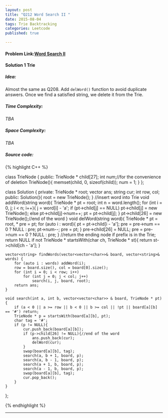 ```yaml
---
layout: post
title: "Q212 Word Search II "
date: 2015-08-04
tags: Trie Backtracking
categories: Leetcode
published: true

---
```

#### Problem Link:[Word Search II ](https://leetcode.com/problems/word-search-ii/) 

#### Solution 1 Trie

##### Idea:

Almost the same as Q208. Add `delWord()` function to avoid duplicate answers. Once we find a satisfied string, we delete it from the Trie. 

##### Time Complexity:

_TBA_

##### Space Complexity:

_TBA_

##### Source code:
{% highlight C++ %}

class TrieNode {
public:
    TrieNode * child[27];
    int num;//for the convenience of deletion 
    TrieNode(){
        memset(child, 0, sizeof(child));
        num = 1;
    }
};

class Solution {
private:
    TrieNode * root;
    vector<string> ans;
    string cur;
    int row, col;
public:
    Solution(){
        root = new TrieNode();
    }
    //insert word into Trie
    void addWord(string word){
        TrieNode * pt = root;
        int n = word.length();
        for (int i = 0, j; i < n; i++){
            j = word[i] - 'a';
            if (pt->child[j] == NULL)
                pt->child[j] = new TrieNode();
            else
                pt->child[j]->num++;
            pt = pt->child[j];
        }
        pt->child[26] = new TrieNode();//end of the word
    }
    void delWord(string word){
        TrieNode * pt = root, * pre = pt;
        for (auto i : word){
            pt = pt->child[i - 'a'];
            pre = pre->num == 0 ? NULL : pre;
            pt->num--;
            pre = pt;
        }
        pre->child[26] = NULL;
        pre = pre->num == 0 ? NULL : pre;
    }
    //return the ending node if prefix is in the Trie; return NULL if not
    TrieNode * startsWith(char ch, TrieNode * st){
        return st->child[ch - 'a'];
    }
    
    vector<string> findWords(vector<vector<char>>& board, vector<string>& words) {
        for (auto i : words) addWord(i);
        row = board.size(), col = board[0].size();
        for (int i = 0; i < row; i++)
            for (int j = 0; j < col; j++)
                search(i, j, board, root);
        return ans;
    }
    
    void search(int a, int b, vector<vector<char>> & board, TrieNode * pt){
        if (a < 0 || a >= row || b < 0 || b >= col || !pt || board[a][b] == '#') return;
        TrieNode * p = startsWith(board[a][b], pt);
        char tag = '#';
        if (p != NULL){
            cur.push_back(board[a][b]);
            if (p->child[26] != NULL){//end of the word
                ans.push_back(cur);
                delWord(cur);
            }
            swap(board[a][b], tag);
            search(a, b + 1, board, p);
            search(a, b - 1, board, p);
            search(a + 1, b, board, p);
            search(a - 1, b, board, p);
            swap(board[a][b], tag);
            cur.pop_back();
        }
    }
};

{% endhighlight %}

---

